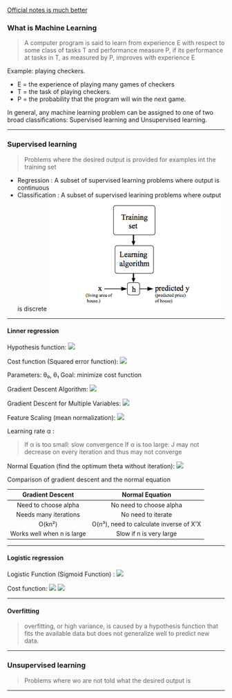 [Official notes is much better](https://www.coursera.org/learn/machine-learning/resources/zVvo7)

### What is Machine Learning

>A computer program is said to learn from experience E with respect to some class of tasks T and performance measure P, if its performance at tasks in T, as measured by P, improves with experience E

Example: playing checkers.

- E = the experience of playing many games of checkers
- T = the task of playing checkers.
- P = the probability that the program will win the next game.

In general, any machine learning problem can be assigned to one of two broad classifications:
Supervised learning and Unsupervised learning.

---
### Supervised learning
> Problems where the desired output is provided for examples int the training set

- Regression : A subset of supervised learning problems where output is continuous
- Classification : A subset of supervised learining problems where output is discrete
![]( https://raw.githubusercontent.com/csJd/csJd.github.io/res/ml-pic1.png)

---
#### Linner regression

Hypothesis function:
![][Hypothesis function]

Cost function (Squared error function):
![][Cost function]

Parameters: θ₀, θ₁
Goal: minimize cost function

Gradient Descent Algorithm:
![][GDA]

Gradient Descent for Multiple Variables:
![][GDMV]

Feature Scaling (mean normalization):
![][FS]

Learning rate α :
>If α is too small: slow convergence
>If α is too large: J may not decrease on every iteration and thus may not converge

Normal Equation (find the optimum theta without iteration):
![][NE]

Comparison of gradient descent and the normal equation

Gradient Descent | Normal Equation
:---:|:---:
Need to choose alpha | No need to choose alpha
Needs many iterations | No need to iterate
O(kn²) | O(n³), need to calculate inverse of X'X
Works well when n is large | Slow if n is very large

---
#### Logistic regression
Logistic Function (Sigmoid Function) :
![][LRHR]

Cost function:
![][LRCF1]
![][LRCF]

---
#### Overfitting
> overfitting, or high variance, is caused by a hypothesis function that fits the available data but does not generalize well to predict new data.

---
### Unsupervised learning
> Problems where wo are not told what the desired output is


---
[Hypothesis function]: http://latex.codecogs.com/gif.latex?h_\theta(x)=\theta_0+\theta_1x

[Cost function]: http://latex.codecogs.com/gif.latex?J(\theta_0,\theta_1)=\frac{1}{2m}\sum_{i=1}^m(h_\theta(x_i)-y_i)^2

[GDA]: http://latex.codecogs.com/gif.latex?\begin{align*}&%20\text{repeat%20until%20convergence:}%20\;%20\lbrace%20\newline%20\;%20&%20\theta_j%20:=%20\theta_j-\alpha\frac{\partial}{\partial\theta_j}J(\theta_0,\theta_1)\newline%20\rbrace\end{align*}

[GDMV]: http://latex.codecogs.com/gif.latex?\begin{align*}&%20\text{repeat%20until%20convergence:}%20\;%20\lbrace%20\newline%20\;%20&%20\theta_j%20:=%20\theta_j%20-%20\alpha%20\frac{1}{m}%20\sum\limits_{i=1}^{m}%20(h_\theta(x^{(i)})%20-%20y^{(i)})%20\cdot%20x_j^{(i)}%20\;%20&%20\text{for%20j%20:=%200...n}\newline%20\rbrace\end{align*}

[FS]: http://latex.codecogs.com/gif.latex?x_i:=\dfrac{x_i-\mu_i}{s_i}

[NE]: http://latex.codecogs.com/gif.latex?\theta=(X^TX)^{-1}X^Ty

[LRHR]:http://latex.codecogs.com/gif.latex?h_\theta(x)=\frac{1}{1+e^{-\theta^Tx}}

[LRCF1]:http://latex.codecogs.com/gif.latex?\begin{align*}&%20J(\theta)%20=%20\dfrac{1}{m}%20\sum_{i=1}^m%20\mathrm{Cost}(h_\theta(x^{(i)}),y^{(i)})%20\newline%20&%20\mathrm{Cost}(h_\theta(x),y)%20=%20-\log(h_\theta(x))%20\;%20&%20\text{if%20y%20=%201}%20\newline%20&%20\mathrm{Cost}(h_\theta(x),y)%20=%20-\log(1-h_\theta(x))%20\;%20&%20\text{if%20y%20=%200}\end{align*}

[LRCF]:http://latex.codecogs.com/gif.latex?J(\theta)%20=%20-%20\frac{1}{m}%20\displaystyle%20\sum_{i=1}^m%20[y^{(i)}\log%20(h_\theta%20(x^{(i)}))%20+%20(1%20-%20y^{(i)})\log%20(1%20-%20h_\theta(x^{(i)}))]
